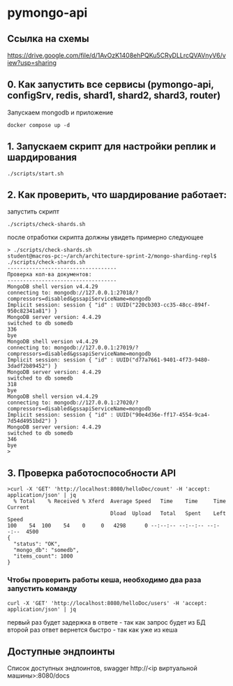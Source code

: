 # pymongo-api

## Ссылка на схемы
https://drive.google.com/file/d/1AvOzK1408ehPQKu5CRyDLLrcQVAVnyV6/view?usp=sharing

## 0. Как запустить все сервисы (pymongo-api, configSrv, redis, shard1, shard2, shard3, router)

Запускаем mongodb и приложение

```shell
docker compose up -d
```

## 1. Запускаем скрипт для настройки реплик и шардирования

```shell
./scripts/start.sh
```

## 2. Как проверить, что шардирование работает:

запустить скрипт
```
./scripts/check-shards.sh
```
после отработки скрипта должны увидеть примерно следующее
```shell
> ./scripts/check-shards.sh
student@macros-pc:~/arch/architecture-sprint-2/mongo-sharding-repl$ ./scripts/check-shards.sh
-----------------------------------
Проверка кол-ва документов:
-----------------------------------
MongoDB shell version v4.4.29
connecting to: mongodb://127.0.0.1:27018/?compressors=disabled&gssapiServiceName=mongodb
Implicit session: session { "id" : UUID("220cb303-cc35-48cc-894f-950c82341a81") }
MongoDB server version: 4.4.29
switched to db somedb
336
bye
MongoDB shell version v4.4.29
connecting to: mongodb://127.0.0.1:27019/?compressors=disabled&gssapiServiceName=mongodb
Implicit session: session { "id" : UUID("d77a7661-9401-4f73-9480-3dadf2b89452") }
MongoDB server version: 4.4.29
switched to db somedb
318
bye
MongoDB shell version v4.4.29
connecting to: mongodb://127.0.0.1:27020/?compressors=disabled&gssapiServiceName=mongodb
Implicit session: session { "id" : UUID("90e4d36e-ff17-4554-9ca4-7d54d4951bd2") }
MongoDB server version: 4.4.29
switched to db somedb
346
bye
>
```
## 3. Проверка работоспособности API

```
>curl -X 'GET' 'http://localhost:8080/helloDoc/count' -H 'accept: application/json' | jq
  % Total    % Received % Xferd  Average Speed   Time    Time     Time  Current
                                 Dload  Upload   Total   Spent    Left  Speed
100    54  100    54    0     0   4298      0 --:--:-- --:--:-- --:--:--  4500
{
  "status": "OK",
  "mongo_db": "somedb",
  "items_count": 1000
}
```
### Чтобы проверить работы кеша, необходимо два раза запустить команду
```
curl -X 'GET' 'http://localhost:8080/helloDoc/users' -H 'accept: application/json' | jq
```
первый раз будет задержка в ответе - так как запрос будет из БД
второй раз ответ вернется быстро - так как уже из кеша


## Доступные эндпоинты

Список доступных эндпоинтов, swagger http://<ip виртуальной машины>:8080/docs
